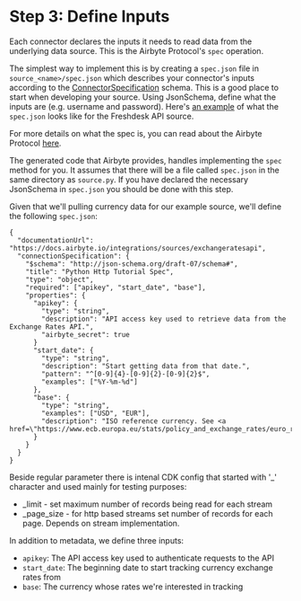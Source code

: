 # Step 3: Define Inputs

Each connector declares the inputs it needs to read data from the underlying data source. This is the Airbyte Protocol's `spec` operation.

The simplest way to implement this is by creating a `spec.json` file in `source_<name>/spec.json` which describes your connector's inputs according to the [ConnectorSpecification](https://github.com/airbytehq/airbyte/blob/master/airbyte-protocol/models/src/main/resources/airbyte_protocol/airbyte_protocol.yaml#L211) schema. This is a good place to start when developing your source. Using JsonSchema, define what the inputs are \(e.g. username and password\). Here's [an example](https://github.com/airbytehq/airbyte/blob/master/airbyte-integrations/connectors/source-freshdesk/source_freshdesk/spec.json) of what the `spec.json` looks like for the Freshdesk API source.

For more details on what the spec is, you can read about the Airbyte Protocol [here](https://docs.airbyte.io/understanding-airbyte/airbyte-protocol).

The generated code that Airbyte provides, handles implementing the `spec` method for you. It assumes that there will be a file called `spec.json` in the same directory as `source.py`. If you have declared the necessary JsonSchema in `spec.json` you should be done with this step.

Given that we'll pulling currency data for our example source, we'll define the following `spec.json`:

```text
{
  "documentationUrl": "https://docs.airbyte.io/integrations/sources/exchangeratesapi",
  "connectionSpecification": {
    "$schema": "http://json-schema.org/draft-07/schema#",
    "title": "Python Http Tutorial Spec",
    "type": "object",
    "required": ["apikey", "start_date", "base"],
    "properties": {
      "apikey": {
        "type": "string",
        "description": "API access key used to retrieve data from the Exchange Rates API.",
        "airbyte_secret": true
      }
      "start_date": {
        "type": "string",
        "description": "Start getting data from that date.",
        "pattern": "^[0-9]{4}-[0-9]{2}-[0-9]{2}$",
        "examples": ["%Y-%m-%d"]
      },
      "base": {
        "type": "string",
        "examples": ["USD", "EUR"],
        "description": "ISO reference currency. See <a href=\"https://www.ecb.europa.eu/stats/policy_and_exchange_rates/euro_reference_exchange_rates/html/index.en.html\">here</a>."
      }
    }
  }
}
```
Beside regular parameter there is intenal CDK config that started with '_' character and used mainly for testing purposes:

* _limit - set maximum number of records being read for each stream
* _page_size - for http based streams set number of records for each page. Depends on stream implementation.


In addition to metadata, we define three inputs:

* `apikey`: The API access key used to authenticate requests to the API
* `start_date`: The beginning date to start tracking currency exchange rates from
* `base`: The currency whose rates we're interested in tracking

